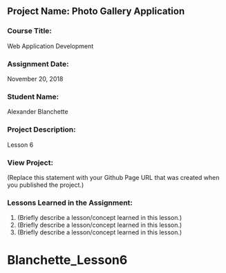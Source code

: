 ## Project Name:  Photo Gallery Application

### Course Title:
Web Application Development

### Assignment Date:  
November 20, 2018

### Student Name:  
Alexander Blanchette

### Project Description:
Lesson 6

### View Project:
(Replace this statement with your Github Page URL that was created when you 
 published the project.)

### Lessons Learned in the Assignment:
1. (Briefly describe a lesson/concept learned in this lesson.)
2. (Briefly describe a lesson/concept learned in this lesson.)
3. (Briefly describe a lesson/concept learned in this lesson.)

# Blanchette_Lesson6
